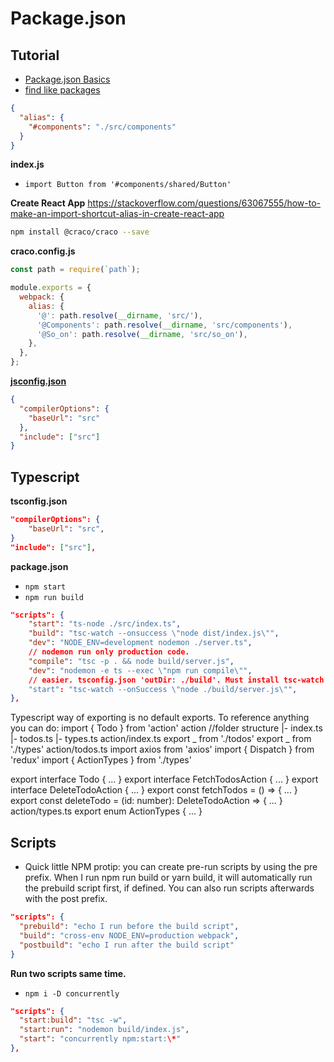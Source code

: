 # Package.json

## Tutorial

- [Package.json Basics](https://nodesource.com/blog/the-basics-of-package-json)
- [find like packages](https://pickbetterpack.com/)

```json
{
  "alias": {
    "#components": "./src/components"
  }
}
```

**index.js**

- `import Button from '#components/shared/Button'`

**Create React App**
https://stackoverflow.com/questions/63067555/how-to-make-an-import-shortcut-alias-in-create-react-app

```sh
npm install @craco/craco --save
```

**craco.config.js**

```js
const path = require(`path`);

module.exports = {
  webpack: {
    alias: {
      '@': path.resolve(__dirname, 'src/'),
      '@Components': path.resolve(__dirname, 'src/components'),
      '@So_on': path.resolve(__dirname, 'src/so_on'),
    },
  },
};
```

[**jsconfig.json**](https://dev.to/mr_frontend/absolute-imports-in-create-react-app-3ge8)

```json
{
  "compilerOptions": {
    "baseUrl": "src"
  },
  "include": ["src"]
}
```

## Typescript

**tsconfig.json**

```json
"compilerOptions": {
    "baseUrl": "src",
}
"include": ["src"],
```

**package.json**

- `npm start`
- `npm run build`

```json
"scripts": {
    "start": "ts-node ./src/index.ts",
    "build": "tsc-watch --onsuccess \"node dist/index.js\"",
    "dev": "NODE_ENV=development nodemon ./server.ts",
    // nodemon run only production code.
    "compile": "tsc -p . && node build/server.js",
    "dev": "nodemon -e ts --exec \"npm run compile\"",
    // easier. tsconfig.json 'outDir: ./build'. Must install tsc-watch -g.
    "start": "tsc-watch --onSuccess \"node ./build/server.js\"",
},
```

Typescript way of exporting is no default exports. To reference anything you can do: import { Todo } from 'action'
action //folder structure
|- index.ts
|- todos.ts
|- types.ts
action/index.ts
export _ from './todos'
export _ from './types'
action/todos.ts
import axios from 'axios'
import { Dispatch } from 'redux'
import { ActionTypes } from './types'

export interface Todo { ... }
export interface FetchTodosAction { ... }
export interface DeleteTodoAction { ... }
export const fetchTodos = () => { ... }
export const deleteTodo = (id: number): DeleteTodoAction => { ... }
action/types.ts
export enum ActionTypes { ... }

## Scripts

- Quick little NPM protip: you can create pre-run scripts by using the pre prefix. When I run npm run build or yarn build, it will automatically run the prebuild script first, if defined. You can also run scripts afterwards with the post prefix.

```json
"scripts": {
  "prebuild": "echo I run before the build script",
  "build": "cross-env NODE_ENV=production webpack",
  "postbuild": "echo I run after the build script"
}
```

**Run two scripts same time.**

- `npm i -D concurrently`

```json
"scripts": {
  "start:build": "tsc -w",
  "start:run": "nodemon build/index.js",
  "start": "concurrently npm:start:\*"
},
```
